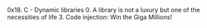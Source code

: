 0x18. C - Dynamic libraries
0. A library is not a luxury but one of the necessities of life
3. Code injection: Win the Giga Millions!

